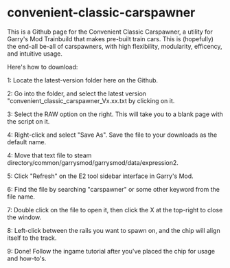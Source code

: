 # convenient-classic-carspawner
This is a Github page for the Convenient Classic Carspawner, a utility for Garry's Mod Trainbuild that makes pre-built train cars. This is (hopefully) the end-all be-all of carspawners, with high flexibility, modularity, efficency, and intuitive usage.


Here's how to download:

1: Locate the latest-version folder here on the Github. 	

2: Go into the folder, and select the latest version "convenient_classic_carspawner_Vx.xx.txt by clicking on it.

3: Select the RAW option on the right. This will take you to a blank page with the script on it.

4: Right-click and select "Save As". Save the file to your downloads as the default name.

4: Move that text file to steam directory/common/garrysmod/garrysmod/data/expression2.

5: Click "Refresh" on the E2 tool sidebar interface in Garry's Mod.	

6: Find the file by searching "carspawner" or some other keyword from the file name.	

7: Double click on the file to open it, then click the X at the top-right to close the window.	

8: Left-click between the rails you want to spawn on, and the chip will align itself to the track.

9: Done! Follow the ingame tutorial after you've placed the chip for usage and how-to's.	
